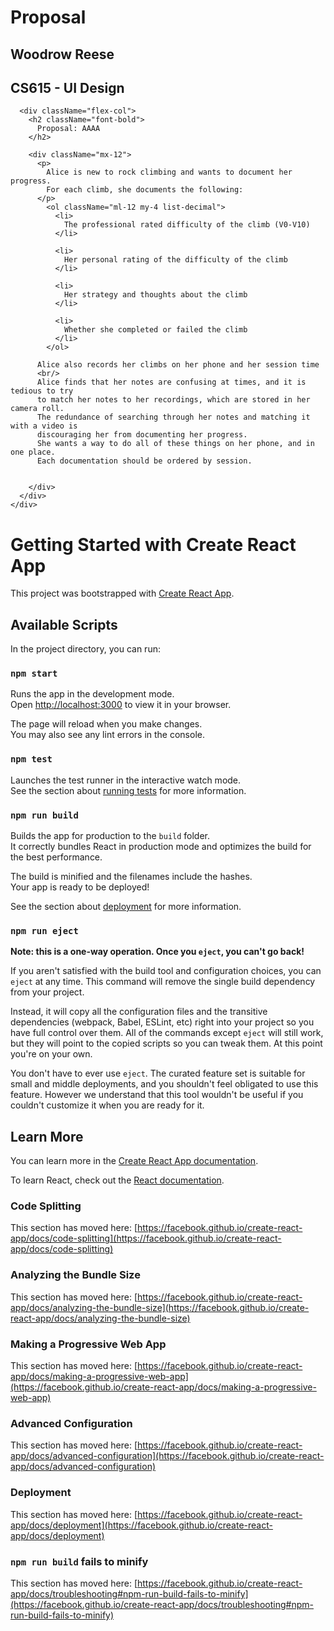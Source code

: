 # Proposal
<div className="flex-col m-12">
      <div className="mb-12 font-semibold">
        <h2>Woodrow Reese</h2>
        <h2>CS615 - UI Design</h2>
      </div>

      <div className="flex-col">
        <h2 className="font-bold">
          Proposal: AAAA
        </h2>
        
        <div className="mx-12">
          <p>
            Alice is new to rock climbing and wants to document her progress.
            For each climb, she documents the following:
          </p>
            <ol className="ml-12 my-4 list-decimal">
              <li>
                The professional rated difficulty of the climb (V0-V10)
              </li>
           
              <li>
                Her personal rating of the difficulty of the climb
              </li>
            
              <li>
                Her strategy and thoughts about the climb
              </li>
            
              <li>
                Whether she completed or failed the climb
              </li>
            </ol>
          
          Alice also records her climbs on her phone and her session time
          <br/>
          Alice finds that her notes are confusing at times, and it is tedious to try
          to match her notes to her recordings, which are stored in her camera roll. 
          The redundance of searching through her notes and matching it with a video is
          discouraging her from documenting her progress.
          She wants a way to do all of these things on her phone, and in one place. 
          Each documentation should be ordered by session.

             
        </div>
      </div>
    </div>


# Getting Started with Create React App

This project was bootstrapped with [Create React App](https://github.com/facebook/create-react-app).

## Available Scripts

In the project directory, you can run:

### `npm start`

Runs the app in the development mode.\
Open [http://localhost:3000](http://localhost:3000) to view it in your browser.

The page will reload when you make changes.\
You may also see any lint errors in the console.

### `npm test`

Launches the test runner in the interactive watch mode.\
See the section about [running tests](https://facebook.github.io/create-react-app/docs/running-tests) for more information.

### `npm run build`

Builds the app for production to the `build` folder.\
It correctly bundles React in production mode and optimizes the build for the best performance.

The build is minified and the filenames include the hashes.\
Your app is ready to be deployed!

See the section about [deployment](https://facebook.github.io/create-react-app/docs/deployment) for more information.

### `npm run eject`

**Note: this is a one-way operation. Once you `eject`, you can't go back!**

If you aren't satisfied with the build tool and configuration choices, you can `eject` at any time. This command will remove the single build dependency from your project.

Instead, it will copy all the configuration files and the transitive dependencies (webpack, Babel, ESLint, etc) right into your project so you have full control over them. All of the commands except `eject` will still work, but they will point to the copied scripts so you can tweak them. At this point you're on your own.

You don't have to ever use `eject`. The curated feature set is suitable for small and middle deployments, and you shouldn't feel obligated to use this feature. However we understand that this tool wouldn't be useful if you couldn't customize it when you are ready for it.

## Learn More

You can learn more in the [Create React App documentation](https://facebook.github.io/create-react-app/docs/getting-started).

To learn React, check out the [React documentation](https://reactjs.org/).

### Code Splitting

This section has moved here: [https://facebook.github.io/create-react-app/docs/code-splitting](https://facebook.github.io/create-react-app/docs/code-splitting)

### Analyzing the Bundle Size

This section has moved here: [https://facebook.github.io/create-react-app/docs/analyzing-the-bundle-size](https://facebook.github.io/create-react-app/docs/analyzing-the-bundle-size)

### Making a Progressive Web App

This section has moved here: [https://facebook.github.io/create-react-app/docs/making-a-progressive-web-app](https://facebook.github.io/create-react-app/docs/making-a-progressive-web-app)

### Advanced Configuration

This section has moved here: [https://facebook.github.io/create-react-app/docs/advanced-configuration](https://facebook.github.io/create-react-app/docs/advanced-configuration)

### Deployment

This section has moved here: [https://facebook.github.io/create-react-app/docs/deployment](https://facebook.github.io/create-react-app/docs/deployment)

### `npm run build` fails to minify

This section has moved here: [https://facebook.github.io/create-react-app/docs/troubleshooting#npm-run-build-fails-to-minify](https://facebook.github.io/create-react-app/docs/troubleshooting#npm-run-build-fails-to-minify)
